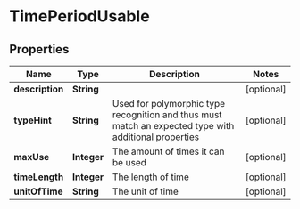 
# TimePeriodUsable

## Properties
Name | Type | Description | Notes
------------ | ------------- | ------------- | -------------
**description** | **String** |  |  [optional]
**typeHint** | **String** | Used for polymorphic type recognition and thus must match an expected type with additional properties |  [optional]
**maxUse** | **Integer** | The amount of times it can be used |  [optional]
**timeLength** | **Integer** | The length of time |  [optional]
**unitOfTime** | **String** | The unit of time |  [optional]



